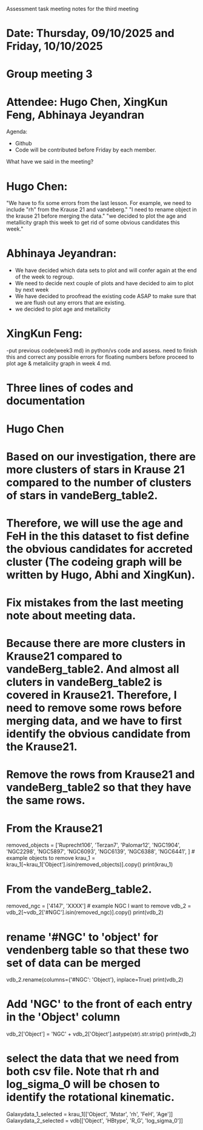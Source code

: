 Assessment task meeting notes for the third meeting
# Date: Thursday, 09/10/2025 and Friday, 10/10/2025
# Group meeting 3
# Attendee: Hugo Chen, XingKun Feng, Abhinaya Jeyandran

Agenda:
- Github
- Code will be contributed before Friday by each member.

What have we said in the meeting?
# Hugo Chen:
"We have to fix some errors from the last lesson. For example, we need to include "rh" from the Krause 21 and vandeberg."
"I need to rename object in the krause 21 before merging the data."
"we decided to plot the age and metallicity graph this week to get rid of some obvious candidates this week."


# Abhinaya Jeyandran:
- We have decided which data sets to plot and will confer again at the end of the week to regroup.
- We need to decide next couple of plots and have decided to aim to plot by next week
- We have decided to proofread the existing code ASAP to make sure that we are flush out any errors that are existing.
- we decided to plot age and metallicity


# XingKun Feng:
-put previous code(week3 md) in python/vs code and assess. need to finish this and correct any possible errors for floating numbers before proceed to plot age & metaliciity graph in week 4 md.

# Three lines of codes and documentation
# Hugo Chen
# Based on our investigation, there are more clusters of stars in Krause 21 compared to the number of clusters of stars in vandeBerg_table2.
# Therefore, we will use the age and FeH in the this dataset to fist define the obvious candidates for accreted cluster (The codeing graph will be written by Hugo, Abhi and XingKun).


# Fix mistakes from the last meeting note about meeting data.
# Because there are more clusters in Krause21 compared to vandeBerg_table2. And almost all cluters in vandeBerg_table2 is covered in Krause21. Therefore, I need to remove some rows before merging data, and we have to first identify the obvious candidate from the Krause21.

# Remove the rows from Krause21 and vandeBerg_table2 so that they have the same rows. 
# From the Krause21
removed_objects = ['Ruprecht106', 'Terzan7', 'Palomar12', 'NGC1904', 'NGC2298', 'NGC5897', 'NGC6093', 'NGC6139', 'NGC6388', 'NGC6441', ]  # example objects to remove
krau_1 = krau_1[~krau_1['Object'].isin(removed_objects)].copy()
print(krau_1)

# From the vandeBerg_table2.
removed_ngc = ['4147', 'XXXX']          # example NGC I want to remove
vdb_2 = vdb_2[~vdb_2['#NGC'].isin(removed_ngc)].copy()
print(vdb_2)

# rename '#NGC' to 'object' for vendenberg table so that these two set of data can be merged
vdb_2.rename(columns={'#NGC': 'Object'}, inplace=True)
print(vdb_2)

# Add 'NGC' to the front of each entry in the 'Object' column
vdb_2['Object'] = 'NGC' + vdb_2['Object'].astype(str).str.strip()
print(vdb_2)

# select the data that we need from both csv file. Note that rh and log_sigma_0 will be chosen to identify the rotational kinematic.
Galaxydata_1_selected = krau_1[['Object', 'Mstar', 'rh', 'FeH', 'Age']]
Galaxydata_2_selected = vdb[['Object', 'HBtype', 'R_G', 'log_sigma_0']]